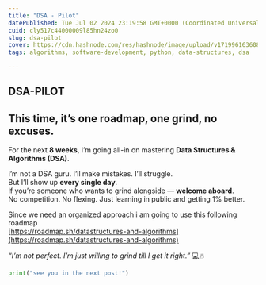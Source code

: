 ```yaml
---
title: "DSA - Pilot"
datePublished: Tue Jul 02 2024 23:19:58 GMT+0000 (Coordinated Universal Time)
cuid: cly517c44000009l85hn24zo0
slug: dsa-pilot
cover: https://cdn.hashnode.com/res/hashnode/image/upload/v1719961636084/eb750466-dbb5-4428-aacb-d7c6925a72a4.png
tags: algorithms, software-development, python, data-structures, dsa

---
```


## DSA-PILOT

## This time, it’s **one roadmap, one grind, no excuses.**

For the next **8 weeks**, I’m going all-in on mastering **Data Structures & Algorithms (DSA)**.

I’m not a DSA guru. I’ll make mistakes. I’ll struggle.  
But I’ll show up **every single day**.  
If you’re someone who wants to grind alongside — **welcome aboard**.  
No competition. No flexing. Just learning in public and getting 1% better.

Since we need an organized approach i am going to use this following roadmap  
[https://roadmap.sh/datastructures-and-algorithms](https://roadmap.sh/datastructures-and-algorithms)

*“I’m not perfect. I’m just willing to grind till I get it right.”* 💻🔥

```python
print("see you in the next post!")
```